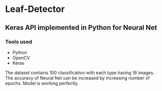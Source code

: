 # Leaf-Detector
## Keras API implemented in Python for Neural Net
### Tools used
- Python
- OpenCV
- Keras

The dataset contains 100 classification with each type having 16 images. The accuracy of Neural Net can be increased by increasing number of epochs. Model is working perfectly.
